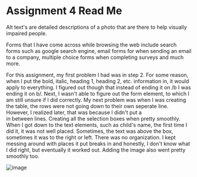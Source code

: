 # Assignment 4 Read Me
Alt text's are detailed descriptions of a photo that are there to help visually impaired people.

Forms that I have come across while browsing the web include search forms such as google search engine, email forms for when sending an email to a company, multiple choice forms when completing surveys and much more.

For this assignment, my first problem I had was in step 2. For some reason, when I put the bold, italic, heading 1, heading 2, etc. information in, it would apply to everything. I figured out though that instead of ending it on /b I was ending it on b/. Next, I wasn't able to figure out the form element, to which I am still unsure if I did correctly. My next problem was when I was creating the table, the rows were not going down to their own seperate line. However, I realized later, that was because I didn't put a <br /> in between lines. Creating all the selection boxes when pretty smoothly. When I got down to the text elements, such as child's name, the first time I did it, it was not well placed. Sometimes, the text was above the box, sometimes it was to the right or left. There was no organization. I kept messing around with places it put breaks in and honestly, I don't know what I did right, but eventually it worked out. Adding the image also went pretty smoothly too.

![image](./image/desktopimage)
